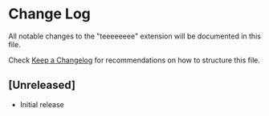 # Change Log

All notable changes to the "teeeeeeee" extension will be documented in this file.

Check [Keep a Changelog](http://keepachangelog.com/) for recommendations on how to structure this file.

## [Unreleased]

- Initial release